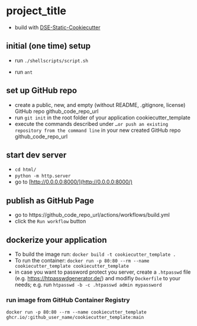 # project_title



* build with [DSE-Static-Cookiecutter](https://github.com/acdh-oeaw/dse-static-cookiecutter)


## initial (one time) setup

* run `./shellscripts/script.sh`

* run `ant`

## set up GitHub repo
* create a public, new, and empty (without README, .gitignore, license) GitHub repo github_code_repo_url 
* run `git init` in the root folder of your application cookiecutter_template
* execute the commands described under `…or push an existing repository from the command line` in your new created GitHub repo github_code_repo_url

## start dev server

* `cd html/`
* `python -m http.server`
* go to [http://0.0.0.0:8000/](http://0.0.0.0:8000/)

## publish as GitHub Page

* go to https://github_code_repo_url/actions/workflows/build.yml
* click the `Run workflow` button


## dockerize your application

* To build the image run: `docker build -t cookiecutter_template .`
* To run the container: `docker run -p 80:80 --rm --name cookiecutter_template cookiecutter_template`
* in case you want to password protect you server, create a `.htpasswd` file (e.g. https://htpasswdgenerator.de/) and modifiy `Dockerfile` to your needs; e.g. run `htpasswd -b -c .htpasswd admin mypassword`

### run image from GitHub Container Registry

`docker run -p 80:80 --rm --name cookiecutter_template ghcr.io/:github_user_name/cookiecutter_template:main`
